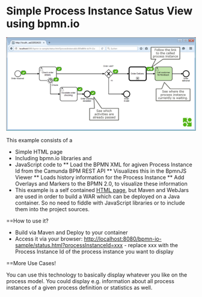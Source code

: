 Simple Process Instance Satus View using bpmn.io
=========================

![screenshot](screenshot.png)

This example consists of a 

* Simple HTML page
* Including bpmn.io libraries and 
* JavaScript code to 
** Load the BPMN XML for agiven Process Instance Id from the Camunda BPM REST API
** Visualizes this in the BpmnJS Viewer
** Loads history information for the Process Instance
** Add Overlays and Markers to the BPMN 2.0, to visualize these information
* This example is a self contained [HTML page](src\main\webapp\status.html), but Maven and WebJars are used in order to build a WAR which can be deployed on a Java container. So no need to fiddle with JavaScript libraries or to include them into the project sources.

==How to use it?

* Build via Maven and Deploy to your container
* Access it via your browser: [http://localhost:8080/bpmn-io-sample/status.html?processInstanceId=xxx](http://localhost:8080/bpmn-io-sample/status.html?processInstanceId=xxx) - replace xxx with the Process Instance Id of the process instance you want to display


==More Use Cases!

You can use this technology to basically display whatever you like on the process model. You could display e.g. information about all process instances of a given process definition or statistics as well.
